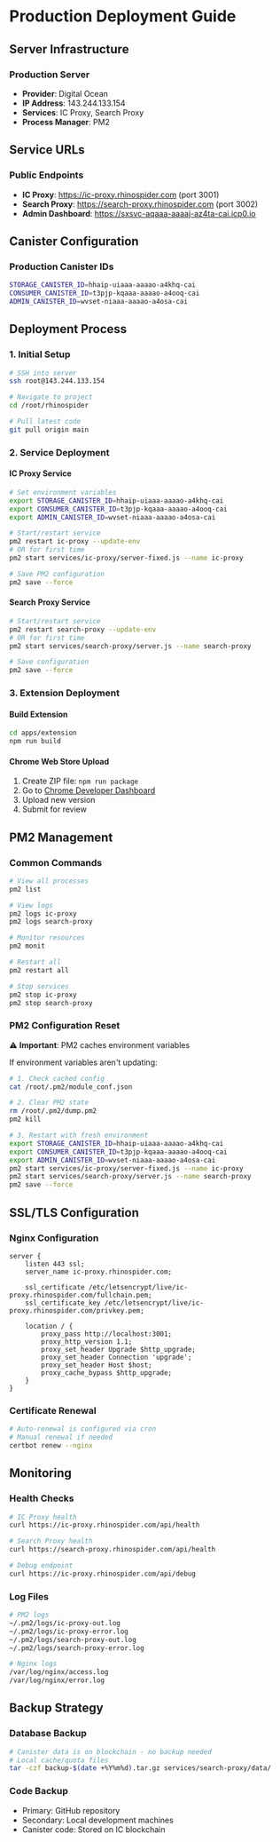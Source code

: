# Production Deployment Guide

## Server Infrastructure

### Production Server
- **Provider**: Digital Ocean
- **IP Address**: 143.244.133.154
- **Services**: IC Proxy, Search Proxy
- **Process Manager**: PM2

## Service URLs

### Public Endpoints
- **IC Proxy**: https://ic-proxy.rhinospider.com (port 3001)
- **Search Proxy**: https://search-proxy.rhinospider.com (port 3002)
- **Admin Dashboard**: https://sxsvc-aqaaa-aaaaj-az4ta-cai.icp0.io

## Canister Configuration

### Production Canister IDs
```bash
STORAGE_CANISTER_ID=hhaip-uiaaa-aaaao-a4khq-cai
CONSUMER_CANISTER_ID=t3pjp-kqaaa-aaaao-a4ooq-cai
ADMIN_CANISTER_ID=wvset-niaaa-aaaao-a4osa-cai
```

## Deployment Process

### 1. Initial Setup
```bash
# SSH into server
ssh root@143.244.133.154

# Navigate to project
cd /root/rhinospider

# Pull latest code
git pull origin main
```

### 2. Service Deployment

#### IC Proxy Service
```bash
# Set environment variables
export STORAGE_CANISTER_ID=hhaip-uiaaa-aaaao-a4khq-cai
export CONSUMER_CANISTER_ID=t3pjp-kqaaa-aaaao-a4ooq-cai
export ADMIN_CANISTER_ID=wvset-niaaa-aaaao-a4osa-cai

# Start/restart service
pm2 restart ic-proxy --update-env
# OR for first time
pm2 start services/ic-proxy/server-fixed.js --name ic-proxy

# Save PM2 configuration
pm2 save --force
```

#### Search Proxy Service
```bash
# Start/restart service
pm2 restart search-proxy --update-env
# OR for first time
pm2 start services/search-proxy/server.js --name search-proxy

# Save configuration
pm2 save --force
```

### 3. Extension Deployment

#### Build Extension
```bash
cd apps/extension
npm run build
```

#### Chrome Web Store Upload
1. Create ZIP file: `npm run package`
2. Go to [Chrome Developer Dashboard](https://chrome.google.com/webstore/developer/dashboard)
3. Upload new version
4. Submit for review

## PM2 Management

### Common Commands
```bash
# View all processes
pm2 list

# View logs
pm2 logs ic-proxy
pm2 logs search-proxy

# Monitor resources
pm2 monit

# Restart all
pm2 restart all

# Stop services
pm2 stop ic-proxy
pm2 stop search-proxy
```

### PM2 Configuration Reset
⚠️ **Important**: PM2 caches environment variables

If environment variables aren't updating:
```bash
# 1. Check cached config
cat /root/.pm2/module_conf.json

# 2. Clear PM2 state
rm /root/.pm2/dump.pm2
pm2 kill

# 3. Restart with fresh environment
export STORAGE_CANISTER_ID=hhaip-uiaaa-aaaao-a4khq-cai
export CONSUMER_CANISTER_ID=t3pjp-kqaaa-aaaao-a4ooq-cai
export ADMIN_CANISTER_ID=wvset-niaaa-aaaao-a4osa-cai
pm2 start services/ic-proxy/server-fixed.js --name ic-proxy
pm2 start services/search-proxy/server.js --name search-proxy
pm2 save --force
```

## SSL/TLS Configuration

### Nginx Configuration
```nginx
server {
    listen 443 ssl;
    server_name ic-proxy.rhinospider.com;
    
    ssl_certificate /etc/letsencrypt/live/ic-proxy.rhinospider.com/fullchain.pem;
    ssl_certificate_key /etc/letsencrypt/live/ic-proxy.rhinospider.com/privkey.pem;
    
    location / {
        proxy_pass http://localhost:3001;
        proxy_http_version 1.1;
        proxy_set_header Upgrade $http_upgrade;
        proxy_set_header Connection 'upgrade';
        proxy_set_header Host $host;
        proxy_cache_bypass $http_upgrade;
    }
}
```

### Certificate Renewal
```bash
# Auto-renewal is configured via cron
# Manual renewal if needed
certbot renew --nginx
```

## Monitoring

### Health Checks
```bash
# IC Proxy health
curl https://ic-proxy.rhinospider.com/api/health

# Search Proxy health
curl https://search-proxy.rhinospider.com/api/health

# Debug endpoint
curl https://ic-proxy.rhinospider.com/api/debug
```

### Log Files
```bash
# PM2 logs
~/.pm2/logs/ic-proxy-out.log
~/.pm2/logs/ic-proxy-error.log
~/.pm2/logs/search-proxy-out.log
~/.pm2/logs/search-proxy-error.log

# Nginx logs
/var/log/nginx/access.log
/var/log/nginx/error.log
```

## Backup Strategy

### Database Backup
```bash
# Canister data is on blockchain - no backup needed
# Local cache/quota files
tar -czf backup-$(date +%Y%m%d).tar.gz services/search-proxy/data/
```

### Code Backup
- Primary: GitHub repository
- Secondary: Local development machines
- Canister code: Stored on IC blockchain